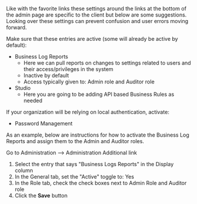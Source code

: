 Like with the favorite links these settings around the links at the bottom of the admin page are specific to the client but below are some suggestions. Looking over these settings can prevent confusion and user errors moving forward.

Make sure that these entries are active (some will already be active by default):
* Business Log Reports
    * Here we can pull reports on changes to settings related to users and their access/privileges in the system
    * Inactive by default
    * Access typically given to: Admin role and Auditor role
* Studio
    * Here you are going to be adding API based Business Rules as needed

If your organization will be relying on local authentication, activate:
* Password Management

As an example, below are instructions for how to activate the Business Log Reports and assign them to the Admin and Auditor roles.

Go to Administration --> Administration Additional link

1.	Select the entry that says "Business Logs Reports" in the Display column
2.	In the General tab, set the "Active" toggle to: Yes
3.	In the Role tab, check the check boxes next to Admin Role and Auditor role
4.	Click the **Save** button
